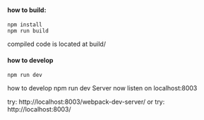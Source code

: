 #### how to build:

```
npm install
npm run build
```

compiled code is located at build/

#### how to develop

```
npm run dev
```

how to develop
npm run dev
Server now listen on localhost:8003

try: http://localhost:8003/webpack-dev-server/
or try: http://localhost:8003/

